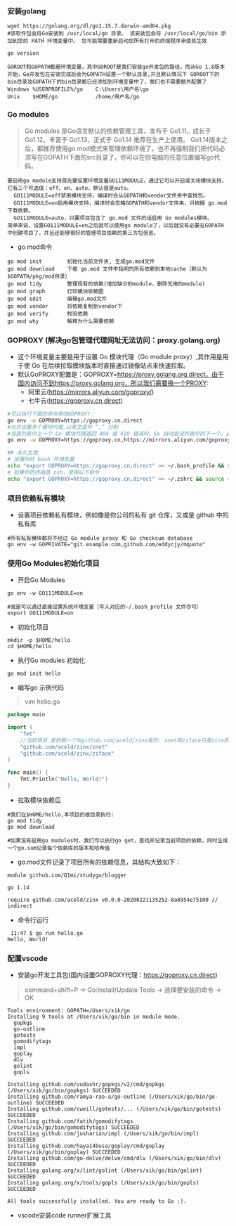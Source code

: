 ### 安装golang
```
wget https://golang.org/dl/go1.15.7.darwin-amd64.pkg
#该软件包会将Go安装到 /usr/local/go 目录。 该安装包会将 /usr/local/go/bin 添加到您的 PATH 环境变量中。 您可能需要重新启动您所有打开的终端程序来使其生效

go version
```
```
GOROOT和GOPATH都是环境变量，其中GOROOT是我们安装go开发包的路径，而从Go 1.8版本开始，Go开发包在安装完成后会为GOPATH设置一个默认目录,并且默认情况下 GOROOT下的bin目录及GOPATH下的bin目录都已经添加到环境变量中了，我们也不需要额外配置了
Windows	%USERPROFILE%/go	C:\Users\用户名\go
Unix	$HOME/go	        /home/用户名/go
```

### Go modules
>Go modules 是Go语言默认的依赖管理工具，发布于 Go1.11，成长于 Go1.12，丰富于 Go1.13，正式于 Go1.14 推荐在生产上使用。
>Go1.14版本之后，都推荐使用go mod模式来管理依赖环境了，也不再强制我们把代码必须写在GOPATH下面的src目录了，你可以在你电脑的任意位置编写go代码。
```
要启用go module支持首先要设置环境变量GO111MODULE，通过它可以开启或关闭模块支持，它有三个可选值：off、on、auto，默认值是auto。
  GO111MODULE=off禁用模块支持，编译时会从GOPATH和vendor文件夹中查找包。
  GO111MODULE=on启用模块支持，编译时会忽略GOPATH和vendor文件夹，只根据 go.mod下载依赖。
  GO111MODULE=auto，只要项目包含了 go.mod 文件的话启用 Go modules模块。
简单来说，设置GO111MODULE=on之后就可以使用go module了，以后就没有必要在GOPATH中创建项目了，并且还能够很好的管理项目依赖的第三方包信息。

```
* go mod命令
```
go mod init        初始化当前文件夹, 生成go.mod文件
go mod download    下载 go.mod 文件中指明的所有依赖到本地cache（默认为$GOPATH/pkg/mod目录）
go mod tidy        整理现有的依赖(增加缺少的module，删除无用的module)
go mod graph       打印模块依赖图
go mod edit        编辑go.mod文件
go mod vendor      将依赖复制到vendor下
go mod verify      校验依赖
go mod why         解释为什么需要依赖
```

### GOPROXY (解决go包管理代理网址无法访问：proxy.golang.org)
* 这个环境变量主要是用于设置 Go 模块代理（Go module proxy）,其作用是用于使 Go 在后续拉取模块版本时直接通过镜像站点来快速拉取。
* 默认GoPROXY配置是：GOPROXY=https://proxy.golang.org,direct，由于国内访问不到https://proxy.golang.org，所以我们需要换一个PROXY:
  - 阿里云(https://mirrors.aliyun.com/goproxy/)
  - 七牛云(https://goproxy.cn,direct)
```sh
#可以执行下面的命令修改GOPROXY：
go env -w GOPROXY=https://goproxy.cn,direct
#允许设置多个模块代理,以英文逗号 “,” 分割
#当值列表中上一个 Go 模块代理返回 404 或 410 错误时，Go 自动尝试列表中的下一个，遇见 “direct” 时回源，也就是回到源地址去抓取，而遇见 EOF 时终止并抛出类似 “invalid version: unknown revision...” 的错误。
go env -w GOPROXY=https://goproxy.cn,https://mirrors.aliyun.com/goproxy/,direct

## 永久生效
# 设置你的 bash 环境变量
echo "export GOPROXY=https://goproxy.cn,direct" >> ~/.bash_profile && source ~/.bash_profile
# 如果你的终端是 zsh，使用以下命令
echo "export GOPROXY=https://goproxy.cn,direct" >> ~/.zshrc && source ~/.zshrc
```

### 项目依赖私有模块
* 设置项目依赖私有模块，例如像是你公司的私有 git 仓库，又或是 github 中的私有库
```
#所有私有模块都将不经过 Go module proxy 和 Go checksum database
go env -w GOPRIVATE="git.example.com,github.com/eddycjy/mquote"
```

### 使用Go Modules初始化项目
* 开启Go Modules
```
go env -w GO111MODULE=on

#或是可以通过直接设置系统环境变量（写入对应的~/.bash_profile 文件亦可）
export GO111MODULE=on
```

* 初始化项目
```
mkdir -p $HOME/hello
cd $HOME/hello
```

* 执行Go modules 初始化
```
go mod init hello
```

* 编写go 示例代码
>vim hello.go
```go
package main

import (
    "fmt"
    //当前项目,是依赖一个叫github.com/aceld/zinx库的. znet和ziface只是zinx的两个模块.
    "github.com/aceld/zinx/znet"
    "github.com/aceld/zinx/ziface"
)

func main() {
    fmt.Println("Hello, World!")
}
```

* 拉取模块依赖后
```
#我们在$HOME/hello,本项目的根目录执行:
go mod tidy
go mod download

#如果没有启用go modules时，我们可以执行go get，查找并记录当前项目的依赖，同时生成一个go.sum记录每个依赖库的版本和哈希值
```

* go.mod文件记录了项目所有的依赖信息，其结构大致如下：
```
module github.com/Q1mi/studygo/blogger

go 1.14

require github.com/aceld/zinx v0.0.0-20200221135252-8a8954e75100 // indirect
```

* 命令行运行
```
 11:47 $ go run hello.go
Hello, World!
```



### 配置vscode
* 安装go开发工具包(国内设置GOPROXY代理：https://goproxy.cn,direct)
>command+shift+P -> Go:Install/Update Tools -> 选择要安装的命令 -> OK
```
Tools environment: GOPATH=/Users/xik/go
Installing 9 tools at /Users/xik/go/bin in module mode.
  gopkgs
  go-outline
  gotests
  gomodifytags
  impl
  goplay
  dlv
  golint
  gopls

Installing github.com/uudashr/gopkgs/v2/cmd/gopkgs (/Users/xik/go/bin/gopkgs) SUCCEEDED
Installing github.com/ramya-rao-a/go-outline (/Users/xik/go/bin/go-outline) SUCCEEDED
Installing github.com/cweill/gotests/... (/Users/xik/go/bin/gotests) SUCCEEDED
Installing github.com/fatih/gomodifytags (/Users/xik/go/bin/gomodifytags) SUCCEEDED
Installing github.com/josharian/impl (/Users/xik/go/bin/impl) SUCCEEDED
Installing github.com/haya14busa/goplay/cmd/goplay (/Users/xik/go/bin/goplay) SUCCEEDED
Installing github.com/go-delve/delve/cmd/dlv (/Users/xik/go/bin/dlv) SUCCEEDED
Installing golang.org/x/lint/golint (/Users/xik/go/bin/golint) SUCCEEDED
Installing golang.org/x/tools/gopls (/Users/xik/go/bin/gopls) SUCCEEDED

All tools successfully installed. You are ready to Go :).
```

* vscode安装code runner扩展工具
